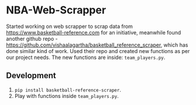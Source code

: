 # NBA-Web-Scrapper

Started working on web scrapper to scrap data from https://www.basketball-reference.com for an initiative, meanwhile found another github repo -
https://github.com/vishaalagartha/basketball_reference_scraper, which has done similar kind of work. 
Used their repo and created new functions as per our project needs. The new functions are inside: `team_players.py`.

## Development
1. `pip install basketball-reference-scraper`.
2. Play with functions inside `team_players.py`.
